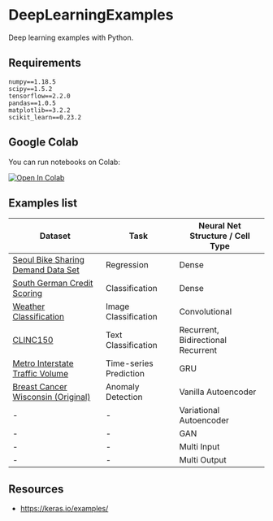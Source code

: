# DeepLearningExamples
Deep learning examples with Python.

## Requirements

```
numpy==1.18.5
scipy==1.5.2
tensorflow==2.2.0
pandas==1.0.5
matplotlib==3.2.2
scikit_learn==0.23.2
```

## Google Colab

You can run notebooks on Colab: 

[![Open In Colab](https://colab.research.google.com/assets/colab-badge.svg)](https://colab.research.google.com/github/mrtkp9993/DeepLearningExamples)

## Examples list

|Dataset                            |Task        | Neural Net Structure / Cell Type| 
|-------                            |----        | ----|
|[Seoul Bike Sharing Demand Data Set](https://archive.ics.uci.edu/ml/datasets/Seoul+Bike+Sharing+Demand) | Regression | Dense |
|[South German Credit Scoring](https://archive.ics.uci.edu/ml/datasets/South+German+Credit+%28UPDATE%29) | Classification | Dense |
|[Weather Classification](https://data.mendeley.com/datasets/4drtyfjtfy/1)|Image Classification| Convolutional|
|[CLINC150](https://archive.ics.uci.edu/ml/datasets/CLINC150)|Text Classification|Recurrent, Bidirectional Recurrent|
|[Metro Interstate Traffic Volume](https://archive.ics.uci.edu/ml/datasets/Metro+Interstate+Traffic+Volume)|Time-series Prediction|GRU|
|[Breast Cancer Wisconsin (Original)](http://odds.cs.stonybrook.edu/breast-cancer-wisconsin-original-dataset/)|Anomaly Detection|Vanilla Autoencoder|
|-|-|Variational Autoencoder|
|-|-|GAN|
|-|-|Multi Input|
|-|-|Multi Output|

## Resources

* https://keras.io/examples/
